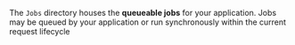 The `Jobs` directory houses the **queueable jobs** for your application. Jobs may be queued by your application or run synchronously within the current request lifecycle
